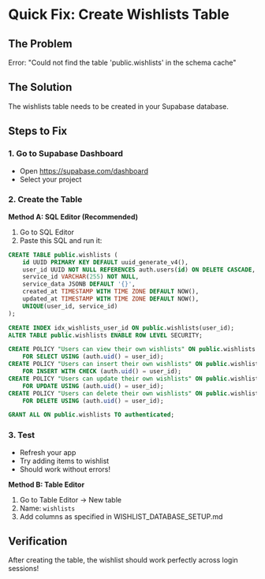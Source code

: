 # Quick Fix: Create Wishlists Table

## The Problem
Error: "Could not find the table 'public.wishlists' in the schema cache"

## The Solution
The wishlists table needs to be created in your Supabase database.

## Steps to Fix

### 1. Go to Supabase Dashboard
- Open https://supabase.com/dashboard
- Select your project

### 2. Create the Table
**Method A: SQL Editor (Recommended)**
1. Go to SQL Editor
2. Paste this SQL and run it:

```sql
CREATE TABLE public.wishlists (
    id UUID PRIMARY KEY DEFAULT uuid_generate_v4(),
    user_id UUID NOT NULL REFERENCES auth.users(id) ON DELETE CASCADE,
    service_id VARCHAR(255) NOT NULL,
    service_data JSONB DEFAULT '{}',
    created_at TIMESTAMP WITH TIME ZONE DEFAULT NOW(),
    updated_at TIMESTAMP WITH TIME ZONE DEFAULT NOW(),
    UNIQUE(user_id, service_id)
);

CREATE INDEX idx_wishlists_user_id ON public.wishlists(user_id);
ALTER TABLE public.wishlists ENABLE ROW LEVEL SECURITY;

CREATE POLICY "Users can view their own wishlists" ON public.wishlists
    FOR SELECT USING (auth.uid() = user_id);
CREATE POLICY "Users can insert their own wishlists" ON public.wishlists
    FOR INSERT WITH CHECK (auth.uid() = user_id);
CREATE POLICY "Users can update their own wishlists" ON public.wishlists
    FOR UPDATE USING (auth.uid() = user_id);
CREATE POLICY "Users can delete their own wishlists" ON public.wishlists
    FOR DELETE USING (auth.uid() = user_id);

GRANT ALL ON public.wishlists TO authenticated;
```

### 3. Test
- Refresh your app
- Try adding items to wishlist
- Should work without errors!

**Method B: Table Editor**
1. Go to Table Editor → New table
2. Name: `wishlists`
3. Add columns as specified in WISHLIST_DATABASE_SETUP.md

## Verification
After creating the table, the wishlist should work perfectly across login sessions!